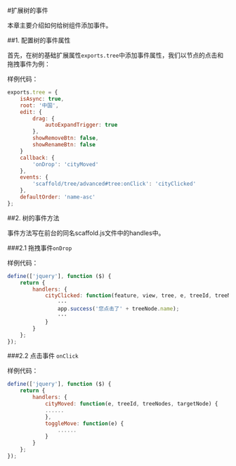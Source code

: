 #扩展树的事件

本章主要介绍如何给树组件添加事件。

##1. 配置树的事件属性

首先，在树的基础扩展属性`exports.tree`中添加事件属性，我们以节点的点击和拖拽事件为例：

样例代码：
```javascript
exports.tree = {
    isAsync: true,
    root: '中国',
    edit: {
        drag: {
            autoExpandTrigger: true
        },
        showRemoveBtn: false,
        showRenameBtn: false
    }
    callback: {
        'onDrop': 'cityMoved'
    },
    events: {
        'scaffold/tree/advanced#tree:onClick': 'cityClicked'
    },
    defaultOrder: 'name-asc'
};
```

##2. 树的事件方法

事件方法写在前台的同名scaffold.js文件中的handles中。

###2.1 拖拽事件`onDrop`

样例代码：
```javascript
define(['jquery'], function ($) {
    return {
        handlers: {
            cityClicked: function(feature, view, tree, e, treeId, treeNode) {
                ···
                app.success('您点击了' + treeNode.name);
                ···
            }
        }
    };
});
```
###2.2 点击事件 `onClick`

样例代码：
```javascript
define(['jquery'], function ($) {
    return {
        handlers: {
            cityMoved: function(e, treeId, treeNodes, targetNode) {
            ......
            },
            toggleMove: function(e) {
                ......
            }
        }
    };
});
```
